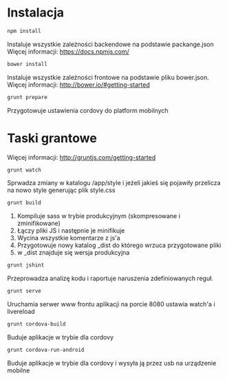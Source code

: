 # Instalacja #

```bash
npm install
```
Instaluje wszystkie zależności backendowe na podstawie packange.json
Więcej informacji: https://docs.npmjs.com/

```bash
bower install
```
Instaluje wszystkie zależności frontowe na podstawie pliku bower.json. 
Więcej informacji: http://bower.io/#getting-started

```bash
grunt prepare
```
Przygotowuje ustawienia cordovy do platform mobilnych


# Taski grantowe #

Więcej informacji: http://gruntjs.com/getting-started

```bash
grunt watch
```
Sprwadza zmiany w katalogu /app/style i jeżeli jakieś się pojawiły przelicza na nowo style generując plik style.css

```bash
grunt build
```
1. Kompiluje sass w trybie produkcyjnym (skompresowane i zminifikowane)
2. Łączy pliki JS i następnie je minifikuje
3. Wycina wszystkie komentarze z js'a
4. Przygotowuje nowy katalog _dist do którego wrzuca przygotowane pliki
5. w _dist znajduje się wersja produkcyjna

```bash
grunt jshint
```
Przeprowadza analizę kodu i raportuje naruszenia zdefiniowanych reguł.

```bash
grunt serve
```
Uruchamia serwer www frontu aplikacji na porcie 8080 ustawia watch'a i livereload

```bash
grunt cordova-build
```
Buduje aplikacje w trybie dla cordovy

```bash
grunt cordova-run-android
```
Buduje aplikacje w trybie dla cordovy i wysyła ją przez usb na urządzenie mobilne
